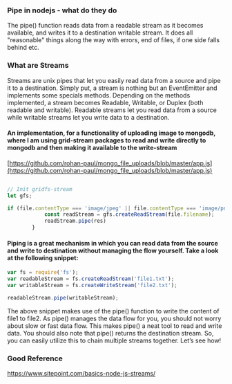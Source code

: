 ### Pipe in nodejs - what do they do

The pipe() function reads data from a readable stream as it becomes available, and writes it to a destination writable stream. It does all "reasonable" things along the way with errors, end of files, if one side falls behind etc.

### What are Streams

Streams are unix pipes that let you easily read data from a source and pipe it to a destination. Simply put, a stream is nothing but an EventEmitter and implements some specials methods. Depending on the methods implemented, a stream becomes Readable, Writable, or Duplex (both readable and writable). Readable streams let you read data from a source while writable streams let you write data to a destination.

#### An implementation, for a functionality of uploading image to mongodb, where I am using grid-stream packages to read and write directly to mongodb and then making it available to the write-stream

[https://github.com/rohan-paul/mongo_file_uploads/blob/master/app.js](https://github.com/rohan-paul/mongo_file_uploads/blob/master/app.js)

```js

// Init gridfs-stream
let gfs;

if (file.contentType === 'image/jpeg' || file.contentType === 'image/png') {
            const readStream = gfs.createReadStream(file.filename);
            readStream.pipe(res)
        }
```

#### Piping is a great mechanism in which you can read data from the source and write to destination without managing the flow yourself. Take a look at the following snippet:

```js
var fs = require('fs');
var readableStream = fs.createReadStream('file1.txt');
var writableStream = fs.createWriteStream('file2.txt');

readableStream.pipe(writableStream);
```
The above snippet makes use of the pipe() function to write the content of file1 to file2. As pipe() manages the data flow for you, you should not worry about slow or fast data flow. This makes pipe() a neat tool to read and write data. You should also note that pipe() returns the destination stream. So, you can easily utilize this to chain multiple streams together. Let’s see how!



### Good Reference

https://www.sitepoint.com/basics-node-js-streams/